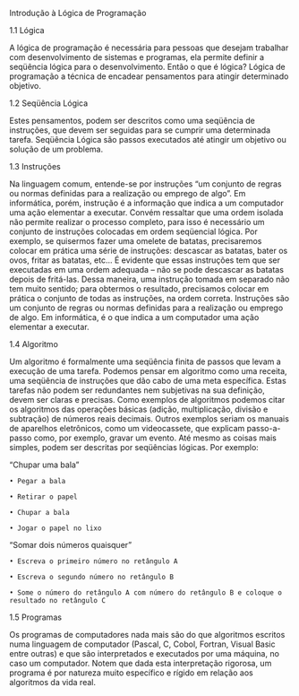 Introdução à Lógica de Programação

1.1 Lógica

A lógica de programação é necessária para pessoas que desejam trabalhar com
desenvolvimento de sistemas e programas, ela permite definir a seqüência lógica para o
desenvolvimento.
Então o que é lógica?
Lógica de programação  a técnica de encadear pensamentos para atingir determinado
objetivo.

1.2 Seqüência Lógica

Estes pensamentos, podem ser descritos como uma seqüência de instruções, que devem ser
seguidas para se cumprir uma determinada tarefa.
Seqüência Lógica são passos executados até atingir um objetivo ou solução de um
problema.

1.3 Instruções

Na linguagem comum, entende-se por instruções “um conjunto de regras ou normas
definidas para a realização ou emprego de algo”.
Em informática, porém, instrução é a informação que indica a um computador uma ação
elementar a executar.
Convém ressaltar que uma ordem isolada não permite realizar o processo completo, para isso
é necessário um conjunto de instruções colocadas em ordem seqüencial lógica.
Por exemplo, se quisermos fazer uma omelete de batatas, precisaremos colocar em prática
uma série de instruções: descascar as batatas, bater os ovos, fritar as batatas, etc...
É evidente que essas instruções tem que ser executadas em uma ordem adequada – não se
pode descascar as batatas depois de fritá-las.
Dessa maneira, uma instrução tomada em separado não tem muito sentido; para obtermos o
resultado, precisamos colocar em prática o conjunto de todas as instruções, na ordem correta.
Instruções são um conjunto de regras ou normas definidas para a realização ou
emprego de algo. Em informática, é o que indica a um computador uma ação elementar
a executar.


1.4 Algoritmo

Um algoritmo é formalmente uma seqüência finita de passos que levam a execução de uma
tarefa. Podemos pensar em algoritmo como uma receita, uma seqüência de instruções que dão
cabo de uma meta específica. Estas tarefas não podem ser redundantes nem subjetivas na sua
definição, devem ser claras e precisas.
Como exemplos de algoritmos podemos citar os algoritmos das operações básicas (adição,
multiplicação, divisão e subtração) de números reais decimais. Outros exemplos seriam os
manuais de aparelhos eletrônicos, como um videocassete, que explicam passo-a-passo como, por
exemplo, gravar um evento.
Até mesmo as coisas mais simples, podem ser descritas por seqüências lógicas. Por exemplo:


“Chupar uma bala”

	• Pegar a bala

	• Retirar o papel

	• Chupar a bala

	• Jogar o papel no lixo

	
“Somar dois números quaisquer”

	• Escreva o primeiro número no retângulo A
		
	• Escreva o segundo número no retângulo B

	• Some o número do retângulo A com número do retângulo B e coloque o resultado no retângulo C


1.5 Programas

Os programas de computadores nada mais são do que algoritmos escritos numa linguagem de
computador (Pascal, C, Cobol, Fortran, Visual Basic entre outras) e que são interpretados e
executados por uma máquina, no caso um computador. Notem que dada esta interpretação
rigorosa, um programa é por natureza muito específico e rígido em relação aos algoritmos da vida
real. 